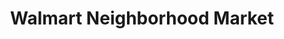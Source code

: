 ---
title: "Walmart Neighborhood Market"
url: /plano/walmart-neighborhood-market-east-park-boulevard/
shop: supermarket
---